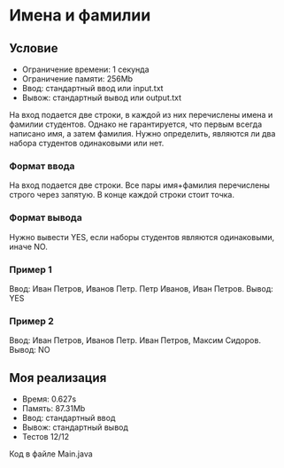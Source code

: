 # Имена и фамилии

## Условие 

- Ограничение времени: 1 cекунда
- Ограничение памяти: 256Mb
- Ввод: стандартный ввод или input.txt
- Вывож: стандартный вывод или output.txt

На вход подается две строки, в каждой из них перечислены имена и фамилии студентов. Однако не гарантируется, что первым всегда написано имя, а затем фамилия. Нужно определить, являются ли два набора студентов одинаковыми или нет.

### Формат ввода

На вход подается две строки. Все пары имя+фамилия перечислены строго через запятую. В конце каждой строки стоит точка.

### Формат вывода

Нужно вывести YES, если наборы студентов являются одинаковыми, иначе NO.

### Пример 1
Ввод:
Иван Петров, Иванов Петр.
Петр Иванов, Иван Петров.
Вывод:
YES

### Пример 2
Ввод:
Иван Петров, Иванов Петр.
Иван Петров, Максим Сидоров.
Вывод:
NO

## Моя реализация

- Время: 0.627s
- Память: 87.31Mb
- Ввод: стандартный ввод
- Вывож: стандартный вывод
- Тестов 12/12

Код в файле Main.java



